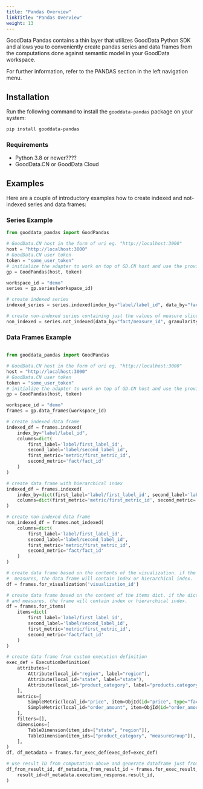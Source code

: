 ```yaml
---
title: "Pandas Overview"
linkTitle: "Pandas Overview"
weight: 13
---
```


GoodData Pandas contains a thin layer that utilizes GoodData Python SDK and allows you to conveniently create pandas series and  data frames from the computations done against semantic model in your GoodData workspace.

For further information, refer to the PANDAS section in the left navigation menu.

## Installation


Run the following command to install the ``gooddata-pandas`` package on your system:

```bash
pip install gooddata-pandas
```

### Requirements

- Python 3.8 or newer????
- GoodData.CN or GoodData Cloud



## Examples
Here are a couple of introductory examples how to create indexed and not-indexed series and data frames:

### Series Example
```python
from gooddata_pandas import GoodPandas

# GoodData.CN host in the form of uri eg. "http://localhost:3000"
host = "http://localhost:3000"
# GoodData.CN user token
token = "some_user_token"
# initialize the adapter to work on top of GD.CN host and use the provided authentication token
gp = GoodPandas(host, token)

workspace_id = "demo"
series = gp.series(workspace_id)

# create indexed series
indexed_series = series.indexed(index_by="label/label_id", data_by="fact/measure_id")

# create non-indexed series containing just the values of measure sliced by elements of the label
non_indexed = series.not_indexed(data_by="fact/measure_id", granularity="label/label_id")
```

### Data Frames Example


```python

from gooddata_pandas import GoodPandas

# GoodData.CN host in the form of uri eg. "http://localhost:3000"
host = "http://localhost:3000"
# GoodData.CN user token
token = "some_user_token"
# initialize the adapter to work on top of GD.CN host and use the provided authentication token
gp = GoodPandas(host, token)

workspace_id = "demo"
frames = gp.data_frames(workspace_id)

# create indexed data frame
indexed_df = frames.indexed(
    index_by="label/label_id",
    columns=dict(
        first_label='label/first_label_id',
        second_label='label/second_label_id',
        first_metric='metric/first_metric_id',
        second_metric='fact/fact_id'
    )
)

# create data frame with hierarchical index
indexed_df = frames.indexed(
    index_by=dict(first_label='label/first_label_id', second_label='label/second_label_id'),
    columns=dict(first_metric='metric/first_metric_id', second_metric='fact/fact_id')
)

# create non-indexed data frame
non_indexed_df = frames.not_indexed(
    columns=dict(
        first_label='label/first_label_id',
        second_label='label/second_label_id',
        first_metric='metric/first_metric_id',
        second_metric='fact/fact_id'
    )
)

# create data frame based on the contents of the visualization. if the visualization contains labels and
#  measures, the data frame will contain index or hierarchical index.
df = frames.for_visualization('visualization_id')

# create data frame based on the content of the items dict. if the dict contains both labels
# and measures, the frame will contain index or hierarchical index.
df = frames.for_items(
    items=dict(
        first_label='label/first_label_id',
        second_label='label/second_label_id',
        first_metric='metric/first_metric_id',
        second_metric='fact/fact_id'
    )
)

# create data frame from custom execution definition
exec_def = ExecutionDefinition(
    attributes=[
        Attribute(local_id="region", label="region"),
        Attribute(local_id="state", label="state"),
        Attribute(local_id="product_category", label="products.category"),
    ],
    metrics=[
        SimpleMetric(local_id="price", item=ObjId(id="price", type="fact")),
        SimpleMetric(local_id="order_amount", item=ObjId(id="order_amount", type="metric")),
    ],
    filters=[],
    dimensions=[
        TableDimension(item_ids=["state", "region"]),
        TableDimension(item_ids=["product_category", "measureGroup"]),
    ],
)
df, df_metadata = frames.for_exec_def(exec_def=exec_def)

# use result ID from computation above and generate dataframe just from it
df_from_result_id, df_metadata_from_result_id = frames.for_exec_result_id(
    result_id=df_metadata.execution_response.result_id,
)
```
